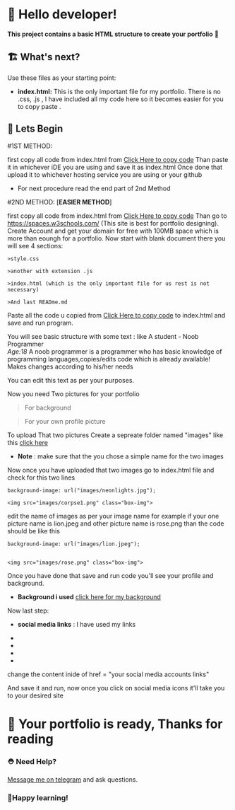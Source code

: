 # 👋 Hello developer!
**This project contains a basic HTML structure to create your portfolio** 🦄


## 🏗 What's next? 

Use these files as your starting point:

- **index.html:** This is the only important file for my portfolio. There is no .css, .js , I have included all my code here
so it becomes easier for you to copy paste
. 



## 🎨 Lets Begin
#1ST METHOD:

first copy all code from index.html from [Click Here to copy code](https://spaceb.in/GTdXsNXx)
Than paste it in whichever iDE you are using and save it as index.html 
Once done that upload it to whichever hosting service you are using or your github

- For next procedure read the end part of 2nd Method

#2ND METHOD: 
[**EASIER METHOD**]

first copy all code from index.html from [Click Here to copy code](https://spaceb.in/GTdXsNXx)
Than go to https://spaces.w3schools.com/ (This site is best for portfolio designing).
Create Account and get your domain for free with 100MB space which is more than eoungh for a portfolio.
Now start with blank document there you will see 4 sections:

	>style.css 

	>another with extension .js 

	>index.html (which is the only important file for us rest is not necessary)

	>And last READme.md 

Paste all the code u copied from [Click Here to copy code](https://spaceb.in/GTdXsNXx) to index.html and save and run program.

You will see basic structure with some text : like 
A student - Noob Programmer<br><i>Age:18</i></h5>
A noob programmer is a programmer who has basic knowledge of programming languages,copies/edits code which is already available! Makes changes according to his/her needs

You can edit this text as per your purposes.

Now you need Two pictures for your portfolio

>For background

>For your own profile picture

To upload That two pictures Create a sepreate folder named "images"
like this [click here](https://telegra.ph/file/3065bfe415adec5304b37.jpg)

- **Note** : make sure that the you chose a simple name for the two images

Now once you have uploaded that two images go to index.html file and check for this two lines 

	background-image: url("images/neonlights.jpg"); 

	<img src="images/corpse1.png" class="box-img">

edit the name of images as per your image name for example if your one picture name is lion.jpeg and other picture name is rose.png than the code should be like this
	
	background-image: url("images/lion.jpeg"); 


	<img src="images/rose.png" class="box-img">

Once you have done that save and run code you'll see your profile and background.

- **Background i used** [click here for my background](https://www.google.com/url?sa=i&url=https%3A%2F%2Fwww.besthdwallpaper.com%2Fabstract%2Fneon-lights-radial-motion-dt_en-US-17207.html&psig=AOvVaw0SgRkBaDe5zyGZ38V4R2Ba&ust=1643384035969000&source=images&cd=vfe&ved=0CAsQjRxqFwoTCPD-v8mi0vUCFQAAAAAdAAAAABAN)
	
Now last step:

- **social media links** :
I have used my links 

	<li><a href="https://t.me/yashraj_dudhe"><i class="fa fa-telegram" aria-hidden="true"></i></a></li>
	<li><a href="https://twitter.com/yashrajdudhe"><i class="fa fa-twitter" aria-hidden="true"></i></a></li>
	<li><a href="https://instagram.com/yashraj_dudhe"><i class="fa fa-instagram" aria-hidden="true"></i></a></li>
	<li><a href="https://github.com/yashraj-dudhe"><i class="fa fa-github" aria-hidden="true"></i></a></li>

change the content inide of href = "your social media accounts links"

And save it and run, now once you click on social media icons it'll take you to your desired site

# 👋 Your portfolio is ready, Thanks for reading

### ⛑ Need Help?
[Message me on telegram](https://t.me/yashraj_dudhe) and ask questions.


### 🚀Happy learning!
